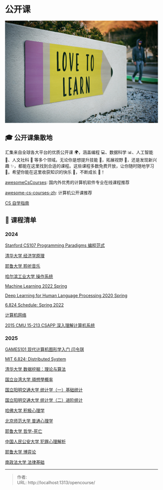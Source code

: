 # 公开课


![](/page/tim-mossholder-WE_Kv_ZB1l0-unsplash.jpg)

## 🎓 公开课集散地

汇集来自全球各大平台的优质公开课 🌍，涵盖编程 💻、数据科学 📊、人工智能 🤖、人文社科 📖 等多个领域。无论你是想提升技能 🔧，拓展视野 🌈，还是发现新兴趣 ✨，都能在这里找到合适的课程。这些课程多数免费开放，让你随时随地学习 📅。希望你能在这里收获知识的快乐 🎉，不断成长 🌱！

[awesomeCsCourses](https://github.com/alexhe101/awesomeCsCourses): 国内外优秀的计算机软件专业在线课程推荐

[awesome-cs-courses-zh](https://github.com/apachecn/awesome-cs-courses-zh): 计算机公开课推荐

[CS 自学指南](https://csdiy.wiki/)

## 🌈 课程清单

### 2024

[Stanford CS107 Programming Paradigms 编程范式](https://www.bilibili.com/video/BV1Cx411S7HJ)

<!--
[清华大学 操作系统](https://www.xuetangx.com/course/THU08091000267/5883104)
-->

[清华大学 经济学原理](https://www.bilibili.com/video/BV1gt411g7RU)

[耶鲁大学 聆听音乐](https://www.bilibili.com/video/BV1sW411a7nM)

[哈尔滨工业大学 操作系统](https://www.bilibili.com/video/BV19r4y1b7Aw)

[Machine Learning 2022 Spring](https://speech.ee.ntu.edu.tw/~hylee/ml/2022-spring.php)

[Deep Learning for Human Language Processing 2020 Spring](https://speech.ee.ntu.edu.tw/~hylee/dlhlp/2020-spring.php)

[6.824 Schedule: Spring 2022](https://pdos.csail.mit.edu/6.824/schedule.html)

[计算机网络](https://www.bilibili.com/video/BV11Z4y1R7Am)

[2015 CMU 15-213 CSAPP 深入理解计算机系统](https://www.bilibili.com/video/BV1iW411d7hd)

### 2025

[GAMES101 现代计算机图形学入门 闫令琪](https://www.bilibili.com/video/BV1X7411F744)

[MIT 6.824: Distributed System](https://pdos.csail.mit.edu/6.824/schedule.html)

[清华大学 数据挖掘：理论与算法](https://www.xuetangx.com/course/THU08091000385/7745361)

[国立台湾大学 頑想學概率](https://www.bilibili.com/video/BV1Tx411U7Aq)

[国立阳明交通大学 统计学（一）基础统计](https://www.youtube.com/playlist?list=PLj6E8qlqmkFvsst4-ww1mrax1D65FQI1m)

[国立阳明交通大学 统计学（二）进阶统计](https://www.youtube.com/playlist?list=PLj6E8qlqmkFtFl1HFux0XUHiPjBmBoZno)

[哈佛大学 积极心理学](https://www.bilibili.com/video/BV1Ka411w7qd)

[北京师范大学 普通心理学](https://www.bilibili.com/video/BV1KS4y1c7Lx)

[耶鲁大学 哲学-死亡](https://open.163.com/newview/movie/courseintro?newurl=M6G42OB8E)

[中国人民公安大学 犯罪心理解析](https://www.bilibili.com/video/BV1EZ4y1C7qT)

[耶鲁大学 博弈论](https://www.bilibili.com/video/BV1xY411Y7Wj)

[南政法大学 法律基础](https://www.bilibili.com/video/BV1FD4y1B786)


---

> 作者: <no value>  
> URL: http://localhost:1313/opencourse/  

